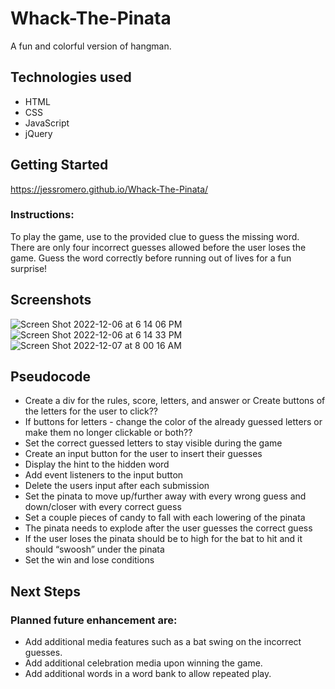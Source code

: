# Whack-The-Pinata

A fun and colorful version of hangman.


## Technologies used

- HTML
- CSS
- JavaScript
- jQuery

## Getting Started

https://jessromero.github.io/Whack-The-Pinata/

### Instructions:
To play the game, use to the provided clue to guess the missing word. There are only four incorrect guesses allowed before the user loses the game. Guess the word correctly before running out of lives for a fun surprise! 
  


## Screenshots
![Screen Shot 2022-12-06 at 6 14 06 PM](https://user-images.githubusercontent.com/116606658/206202232-9a6b2a06-d3f1-4f35-b04e-71728cbcf8b3.png)
![Screen Shot 2022-12-06 at 6 14 33 PM](https://user-images.githubusercontent.com/116606658/206202238-59a60aaa-034d-48d9-999e-9e45c302c0ff.png)![Screen Shot 2022-12-07 at 8 00 16 AM](https://user-images.githubusercontent.com/116606658/206228551-7f69aff3-cc6e-4f24-9e57-eb026c144641.png)

## Pseudocode
- Create a div for the rules, score, letters, and answer or Create buttons of the letters for the user to click??
- If buttons for letters - change the color of the already guessed letters or make them no longer clickable or both??
- Set the correct guessed letters to stay visible during the game
- Create an input button for the user to insert their guesses
- Display the hint to the hidden word
- Add event listeners to the input button
- Delete the users input after each submission
- Set the pinata to move up/further away with every wrong guess and down/closer with every correct guess
- Set a couple pieces of candy to fall with each lowering of the pinata
- The pinata needs to explode after the user  guesses the correct guess   
- If the user loses the pinata should be to high for the bat to hit and it should “swoosh” under the pinata
- Set the win and lose conditions


## Next Steps
### Planned future enhancement are:
- Add additional media features such as a bat swing on the incorrect guesses. 
- Add additional celebration media upon winning the game.
- Add additional words in a word bank to allow repeated play. 
